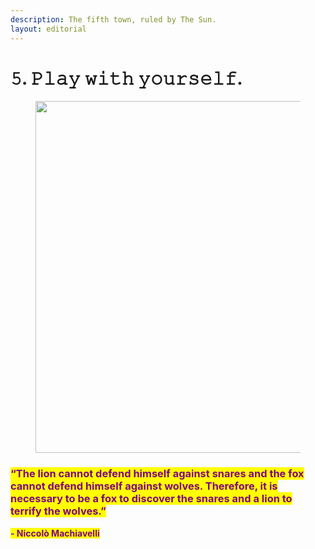 ```yaml
---
description: The fifth town, ruled by The Sun.
layout: editorial
---
```


# 𝟻. 𝙿𝚕𝚊𝚢 𝚠𝚒𝚝𝚑 𝚢𝚘𝚞𝚛𝚜𝚎𝚕𝚏.

<figure><img src="../../../../../../../.gitbook/assets/pexels-btgl-♡-9570548.jpg" alt="" width="563"><figcaption></figcaption></figure>

### <mark style="color:purple;">**“The lion cannot defend himself against snares and the fox cannot defend himself against wolves. Therefore, it is necessary to be a fox to discover the snares and a lion to terrify the wolves.”**</mark>&#x20;

<mark style="color:purple;">**- Niccolò Machiavelli**</mark>

